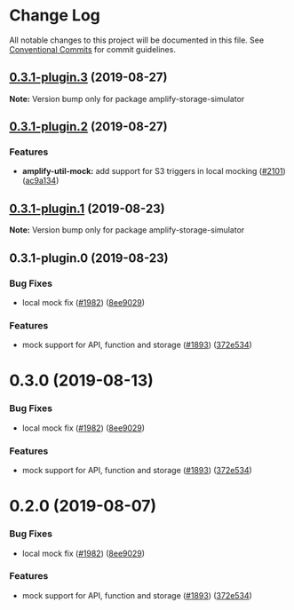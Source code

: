 # Change Log

All notable changes to this project will be documented in this file.
See [Conventional Commits](https://conventionalcommits.org) for commit guidelines.

## [0.3.1-plugin.3](https://github.com/aws-amplify/amplify-cli/compare/amplify-storage-simulator@0.3.1-plugin.2...amplify-storage-simulator@0.3.1-plugin.3) (2019-08-27)

**Note:** Version bump only for package amplify-storage-simulator





## [0.3.1-plugin.2](https://github.com/aws-amplify/amplify-cli/compare/amplify-storage-simulator@0.3.1-plugin.1...amplify-storage-simulator@0.3.1-plugin.2) (2019-08-27)


### Features

* **amplify-util-mock:** add support for S3 triggers in local mocking ([#2101](https://github.com/aws-amplify/amplify-cli/issues/2101)) ([ac9a134](https://github.com/aws-amplify/amplify-cli/commit/ac9a134))





## [0.3.1-plugin.1](https://github.com/aws-amplify/amplify-cli/compare/amplify-storage-simulator@0.3.1-plugin.0...amplify-storage-simulator@0.3.1-plugin.1) (2019-08-23)

**Note:** Version bump only for package amplify-storage-simulator





## 0.3.1-plugin.0 (2019-08-23)


### Bug Fixes

* local mock fix ([#1982](https://github.com/aws-amplify/amplify-cli/issues/1982)) ([8ee9029](https://github.com/aws-amplify/amplify-cli/commit/8ee9029))


### Features

* mock support for API, function and storage ([#1893](https://github.com/aws-amplify/amplify-cli/issues/1893)) ([372e534](https://github.com/aws-amplify/amplify-cli/commit/372e534))





# 0.3.0 (2019-08-13)


### Bug Fixes

* local mock fix ([#1982](https://github.com/aws-amplify/amplify-cli/issues/1982)) ([8ee9029](https://github.com/aws-amplify/amplify-cli/commit/8ee9029))


### Features

* mock support for API, function and storage ([#1893](https://github.com/aws-amplify/amplify-cli/issues/1893)) ([372e534](https://github.com/aws-amplify/amplify-cli/commit/372e534))





# 0.2.0 (2019-08-07)


### Bug Fixes

* local mock fix ([#1982](https://github.com/aws-amplify/amplify-cli/issues/1982)) ([8ee9029](https://github.com/aws-amplify/amplify-cli/commit/8ee9029))


### Features

* mock support for API, function and storage ([#1893](https://github.com/aws-amplify/amplify-cli/issues/1893)) ([372e534](https://github.com/aws-amplify/amplify-cli/commit/372e534))
